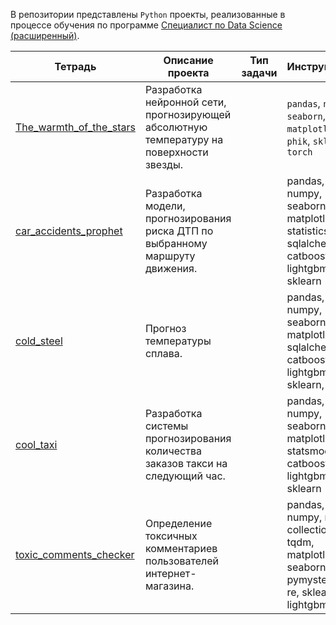 В репозитории представлены `Python` проекты, реализованные в процессе обучения по программе [Специалист по Data Science (расширенный)](https://practicum.yandex.ru/data-scientist-plus/ "Яндекс практикум").

|Тетрадь|Описание проекта|Тип задачи|Инструмены|
|-------|----------------|----------|----------|
|[The_warmth_of_the_stars](https://github.com/andreyvlopatkin/Yandex-Practicum.Data-Science./blob/main/The_warmth_of_the_stars.ipynb)| Разработка нейронной сети, прогнозирующей абсолютную температуру на поверхности звезды.| |`pandas`, `numpy`, `seaborn`, `matplotlib`, `phik`, `sklearn`, `torch`|
|[car_accidents_prophet](https://github.com/andreyvlopatkin/Yandex-Practicum.Data-Science./blob/main/car_accidents_prophet.ipynb)|Разработка модели, прогнозирования риска ДТП по выбранному маршруту движения.| |pandas, numpy, seaborn, matplotlib, statistics, sqlalchemy, catboost, lightgbm, sklearn|
|[cold_steel](https://github.com/andreyvlopatkin/Yandex-Practicum.Data-Science./blob/main/cold_steel.ipynb)| Прогноз температуры сплава.| |pandas, numpy, seaborn, matplotlib, sqlalchemy, catboost, lightgbm, sklearn, torch|
|[cool_taxi](https://github.com/andreyvlopatkin/Yandex-Practicum.Data-Science./blob/main/cool_taxi.ipynb)| Разработка системы прогнозирования количества заказов такси на следующий час.| |pandas, numpy, seaborn, matplotlib, statsmodels, catboost, lightgbm, sklearn|
|[toxic_comments_checker](https://github.com/andreyvlopatkin/Yandex-Practicum.Data-Science./blob/main/toxic_comments_checker.ipynb)| Определение токсичных комментариев пользователей интернет-магазина.| |pandas, numpy, nltk, collections, tqdm, matplotlib, seaborn, pymystem3, re, sklearn, lightgbm|
